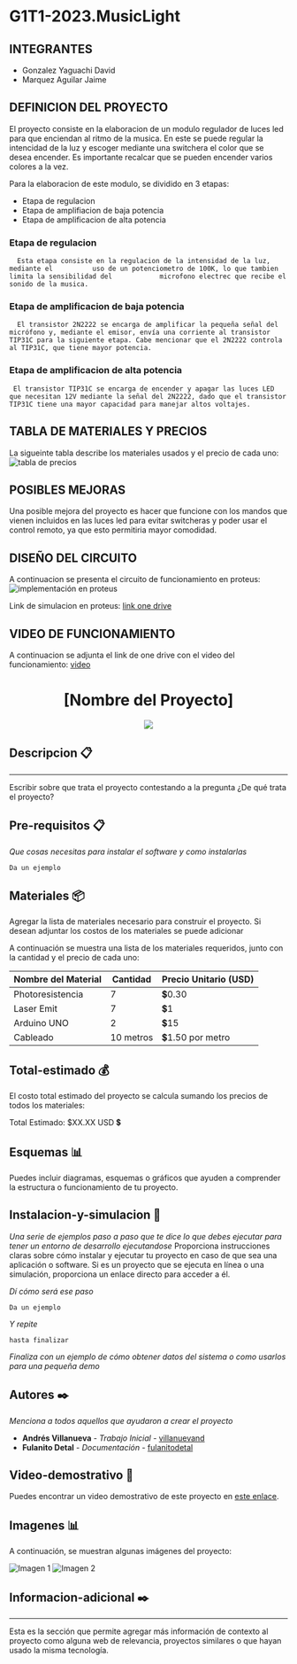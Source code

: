 # G1T1-2023.MusicLight

## INTEGRANTES
  + Gonzalez Yaguachi David
  + Marquez Aguilar Jaime
  
## DEFINICION DEL PROYECTO
  
  El proyecto consiste en la elaboracion de un modulo regulador de luces led para
  que enciendan al ritmo de la musica. En este se puede regular la intencidad de la     luz y escoger mediante una switchera el color que se desea encender. Es importante    recalcar que se pueden encender varios colores a la vez.

  Para la elaboracion de este modulo, se dividido en 3 etapas:
  + Etapa de regulacion
  + Etapa de amplifiacion de baja potencia
  + Etapa de amplificacion de alta potencia

  ### **Etapa de regulacion**
      Esta etapa consiste en la regulacion de la intensidad de la luz, mediante el          uso de un potenciometro de 100K, lo que tambien limita la sensibilidad del            microfono electrec que recibe el sonido de la musica.

  
  ### **Etapa de amplificacion de baja potencia**
      El transistor 2N2222 se encarga de amplificar la pequeña señal del micrófono y, mediante el emisor, envía una corriente al transistor TIP31C para la siguiente etapa. Cabe mencionar que el 2N2222 controla al TIP31C, que tiene mayor potencia.


  ### **Etapa de amplificacion de alta potencia**
     El transistor TIP31C se encarga de encender y apagar las luces LED que necesitan 12V mediante la señal del 2N2222, dado que el transistor TIP31C tiene una mayor capacidad para manejar altos voltajes.

  
## TABLA DE MATERIALES Y PRECIOS
  La sigueinte tabla describe los materiales usados y el precio de cada uno:
  ![tabla de precios](https://github.com/ProjectsPhycom/G1T1-2023.MusicLight/assets/145176980/eee24e56-e6f6-4237-b24d-b8e573970090)

## POSIBLES MEJORAS
  Una posible mejora del proyecto es hacer que funcione con los mandos que vienen incluidos en las luces led para evitar switcheras y poder usar el control remoto, ya que esto permitiria mayor comodidad.

## DISEÑO DEL CIRCUITO
A continuacion se presenta el circuito de funcionamiento en proteus:
![implementación en proteus](https://github.com/ProjectsPhycom/G1T1-2023.MusicLight/assets/145176980/2ef0ec98-e4c4-4cce-8541-5ede310146f0)

Link de simulacion en proteus: 
[link one drive](https://espolec-my.sharepoint.com/:u:/g/personal/dagoyagu_espol_edu_ec/EeW5ns1FAM9PusF22X_aFMYBNWhQNbyjxmHYlV9QIrSvqg?e=69tee4)

## VIDEO DE FUNCIONAMIENTO
A continuacion se adjunta el link de one drive con el video del funcionamiento:
[video](https://espolec-my.sharepoint.com/:v:/g/personal/dagoyagu_espol_edu_ec/ESzI-ldHZeRAnfh8Id7v0NIB1POX-gterjhPGcaQVJzsDg?nav=eyJyZWZlcnJhbEluZm8iOnsicmVmZXJyYWxBcHAiOiJPbmVEcml2ZUZvckJ1c2luZXNzIiwicmVmZXJyYWxBcHBQbGF0Zm9ybSI6IldlYiIsInJlZmVycmFsTW9kZSI6InZpZXciLCJyZWZlcnJhbFZpZXciOiJNeUZpbGVzTGlua0RpcmVjdCJ9fQ&e=eQ2FCr)



<h1 align="center"> [Nombre del Proyecto] </h1>
<p align="center"><img src="https://www.webdevelopersnotes.com/wp-content/uploads/create-a-simple-home-page.png"/></p> 


## Descripcion  📋
---
Escribir sobre que trata el proyecto contestando a la pregunta ¿De qué trata el proyecto?


## Pre-requisitos  📋

_Que cosas necesitas para instalar el software y como instalarlas_

```
Da un ejemplo
```

## Materiales  📦
Agregar la lista de materiales necesario para construir el proyecto. Si desean adjuntar los costos de los materiales se puede adicionar

A continuación se muestra una lista de los materiales requeridos, junto con la cantidad y el precio de cada uno:


  Nombre del Material  | Cantidad  | Precio Unitario (USD)  
|----------------------|-----------|-------------------------
| Photoresistencia     | 7         | 💲0.30                 |
| Laser Emit           | 7         | 💲1                    |
| Arduino UNO          | 2         | 💲15                   |
| Cableado             | 10 metros | 💲1.50 por metro       |


## Total-estimado  💰

El costo total estimado del proyecto se calcula sumando los precios de todos los materiales:

Total Estimado: $XX.XX USD 💲

## Esquemas 📊

Puedes incluir diagramas, esquemas o gráficos que ayuden a comprender la estructura o funcionamiento de tu proyecto.

## Instalacion-y-simulacion  🔧

_Una serie de ejemplos paso a paso que te dice lo que debes ejecutar para tener un entorno de desarrollo ejecutandose_
Proporciona instrucciones claras sobre cómo instalar y ejecutar tu proyecto en caso de que sea una aplicación o software. Si es un proyecto que se ejecuta en línea o una simulación, proporciona un enlace directo para acceder a él.

_Dí cómo será ese paso_

```
Da un ejemplo
```

_Y repite_

```
hasta finalizar
```

_Finaliza con un ejemplo de cómo obtener datos del sistema o como usarlos para una pequeña demo_



## Autores ✒️

_Menciona a todos aquellos que ayudaron a crear el proyecto_

* **Andrés Villanueva** - *Trabajo Inicial* - [villanuevand](https://github.com/villanuevand)
* **Fulanito Detal** - *Documentación* - [fulanitodetal](https://github.com/DarinkaTownsend)


## Video-demostrativo 🎥
<!-- "Deben subir un video del funcionamiento a esta carpeta con el nombre de su proyecto:

https://espolec-my.sharepoint.com/:f:/g/personal/phycom_espol_edu_ec/Ev_QF9sXrLdOnNa4bQGy1gUBHgFZhHeYxoOzzLBM-buHsg?e=SjMYeL

No olvidar decirle a su mentor que ya fue subido el video para que el Dep.Proyectos pueda agregar el link en esta sección
"-->
Puedes encontrar un video demostrativo de este proyecto en [este enlace](url_del_video).

## Imagenes 📊

A continuación, se muestran algunas imágenes del proyecto:

![Imagen 1](url_de_la_imagen_1.png)
![Imagen 2](url_de_la_imagen_2.png)

## Informacion-adicional ✒️
---
Esta es la sección que permite agregar más información de contexto al proyecto como alguna web de relevancia, proyectos similares o que hayan usado la misma tecnología.
